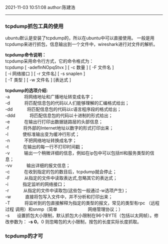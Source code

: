2021-11-03
10:51:08
author:陈建浩


--- 

### tcpdump抓包工具的使用
ubuntu默认是安装了tcpdump的，所以在ubuntu中可以直接使用。
一般是用tcpdump来进行抓包，信息输出到一个文件中，wireshark进行对文件的解析。

**tcpdump命令说明：**  
tcpdump采用命令行方式，它的命令格式为：  
tcpdump [ -adeflnNOpqStvx ] [ -c 数量 ] [ -F 文件名 ]  
[ -i 网络接口 ] [ -r 文件名] [ -s snaplen ]  
[ -T 类型 ] [ -w 文件名 ] [表达式 ]

**tcpdump的选项介绍:**  
-a 　　　将网络地址和广播地址转变成名字；  
-d 　　　将匹配信息包的代码以人们能够理解的汇编格式给出；  
-dd 　　　将匹配信息包的代码以c语言程序段的格式给出；  
-ddd 　　　将匹配信息包的代码以十进制的形式给出；  
-e 　　　在输出行打印出数据链路层的头部信息；  
-f 　　　将外部的Internet地址以数字的形式打印出来；  
-l 　　　使标准输出变为缓冲行形式；  
-n 　　　不把网络地址转换成名字；  
-t 　　　在输出的每一行不打印时间戳；  
-v 　　　输出一个稍微详细的信息，例如在ip包中可以包括ttl和服务类型的信息；  
-vv 　　　输出详细的报文信息；  
-c 　　　在收到指定的包的数目后，tcpdump就会停止；  
-F 　　　从指定的文件中读取表达式,忽略其它的表达式；  
-i 　　　指定监听的网络接口；  
-r 　　　从指定的文件中读取包(这些包一般通过-w选项产生)；  
-w 　　　直接将包写入文件中，并不分析和打印出来；  
-T 　　　将监听到的包直接解释为指定的类型的报文，常见的类型有rpc （远程过程 调用）和snmp（简单　　　　　　　网络管理协议；）  
 -s      设置抓包大小限制，默认抓包大小限制在96个BYTE（包括以太网帧）。修改参数为： **-s 0**。0 则忽略包的大小限制，按包的长度实际长度抓取。
 
 
 
 ### tcpdump的才可
